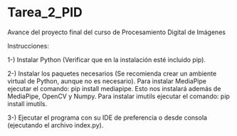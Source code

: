 # Tarea_2_PID
Avance del proyecto final del curso de Procesamiento Digital de Imágenes 

Instrucciones:

1-) Instalar Python (Verificar que en la instalación esté incluido pip).

2-) Instalar los paquetes necesarios (Se recomienda crear un ambiente virtual de Python, aunque no es necesario). Para instalar MediaPipe ejecutar el comando: pip install mediapipe. Esto nos instalará además de MediaPipe, OpenCV y Numpy.  Para instalar imutils ejecutar el comando: pip install imutils.

3-) Ejecutar el programa con su IDE de preferencia o desde consola (ejecutando el archivo index.py).
